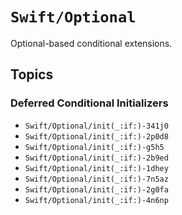 # ``Swift/Optional``
Optional-based conditional extensions.

## Topics

### Deferred Conditional Initializers
- ``Swift/Optional/init(_:if:)-341j0``
- ``Swift/Optional/init(_:if:)-2p0d8``
- ``Swift/Optional/init(_:if:)-g5h5``
- ``Swift/Optional/init(_:if:)-2b9ed``
- ``Swift/Optional/init(_:if:)-1dhey``
- ``Swift/Optional/init(_:if:)-7n5az``
- ``Swift/Optional/init(_:if:)-2g0fa``
- ``Swift/Optional/init(_:if:)-4n6np``
